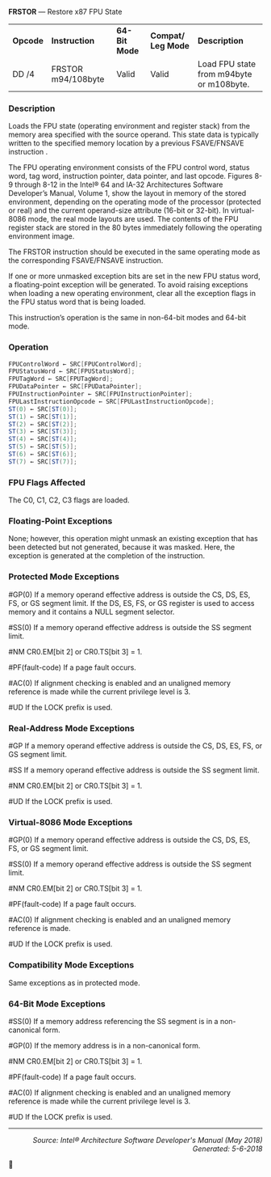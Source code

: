 <b>FRSTOR</b> — Restore x87 FPU State
<table>
	<tr>
		<td><b>Opcode</b></td>
		<td><b>Instruction</b></td>
		<td><b>64-Bit Mode</b></td>
		<td><b>Compat/ Leg Mode</b></td>
		<td><b>Description</b></td>
	</tr>
	<tr>
		<td>DD /4</td>
		<td>FRSTOR m94/108byte</td>
		<td>Valid</td>
		<td>Valid</td>
		<td>Load FPU state from m94byte or m108byte.</td>
	</tr>
</table>


### Description
Loads the FPU state (operating environment and register stack) from the memory area specified with the source
operand. This state data is typically written to the specified memory location by a previous FSAVE/FNSAVE instruction
.

The FPU operating environment consists of the FPU control word, status word, tag word, instruction pointer, data
pointer, and last opcode. Figures 8-9 through 8-12 in the Intel® 64 and IA-32 Architectures Software Developer’s
Manual, Volume 1, show the layout in memory of the stored environment, depending on the operating mode of the
processor (protected or real) and the current operand-size attribute (16-bit or 32-bit). In virtual-8086 mode, the
real mode layouts are used. The contents of the FPU register stack are stored in the 80 bytes immediately following
the operating environment image.

The FRSTOR instruction should be executed in the same operating mode as the corresponding FSAVE/FNSAVE
instruction.

If one or more unmasked exception bits are set in the new FPU status word, a floating-point exception will be
generated. To avoid raising exceptions when loading a new operating environment, clear all the exception flags in
the FPU status word that is being loaded.

This instruction’s operation is the same in non-64-bit modes and 64-bit mode.

### Operation

```java
FPUControlWord ← SRC[FPUControlWord];
FPUStatusWord ← SRC[FPUStatusWord];
FPUTagWord ← SRC[FPUTagWord];
FPUDataPointer ← SRC[FPUDataPointer];
FPUInstructionPointer ← SRC[FPUInstructionPointer];
FPULastInstructionOpcode ← SRC[FPULastInstructionOpcode];
ST(0) ← SRC[ST(0)];
ST(1) ← SRC[ST(1)];
ST(2) ← SRC[ST(2)];
ST(3) ← SRC[ST(3)];
ST(4) ← SRC[ST(4)];
ST(5) ← SRC[ST(5)];
ST(6) ← SRC[ST(6)];
ST(7) ← SRC[ST(7)];
```
### FPU Flags Affected

The C0, C1, C2, C3 flags are loaded.

### Floating-Point Exceptions

None; however, this operation might unmask an existing exception that has been detected but not generated,
because it was masked. Here, the exception is generated at the completion of the instruction.

### Protected Mode Exceptions
<p>#GP(0)
If a memory operand effective address is outside the CS, DS, ES, FS, or GS segment limit.
If the DS, ES, FS, or GS register is used to access memory and it contains a NULL segment
selector.
<p>#SS(0)
If a memory operand effective address is outside the SS segment limit.
<p>#NM
CR0.EM[bit 2] or CR0.TS[bit 3] = 1.
<p>#PF(fault-code)
If a page fault occurs.
<p>#AC(0)
If alignment checking is enabled and an unaligned memory reference is made while the
current privilege level is 3.
<p>#UD
If the LOCK prefix is used.

### Real-Address Mode Exceptions

<p>#GP
If a memory operand effective address is outside the CS, DS, ES, FS, or GS segment limit.
<p>#SS
If a memory operand effective address is outside the SS segment limit.
<p>#NM
CR0.EM[bit 2] or CR0.TS[bit 3] = 1.
<p>#UD
If the LOCK prefix is used.

### Virtual-8086 Mode Exceptions

<p>#GP(0)
If a memory operand effective address is outside the CS, DS, ES, FS, or GS segment limit.
<p>#SS(0)
If a memory operand effective address is outside the SS segment limit.
<p>#NM
CR0.EM[bit 2] or CR0.TS[bit 3] = 1.
<p>#PF(fault-code)
If a page fault occurs.
<p>#AC(0)
If alignment checking is enabled and an unaligned memory reference is made.
<p>#UD
If the LOCK prefix is used.

### Compatibility Mode Exceptions

Same exceptions as in protected mode.

### 64-Bit Mode Exceptions

<p>#SS(0)
If a memory address referencing the SS segment is in a non-canonical form.
<p>#GP(0)
If the memory address is in a non-canonical form.
<p>#NM
CR0.EM[bit 2] or CR0.TS[bit 3] = 1.
<p>#PF(fault-code)
If a page fault occurs.
<p>#AC(0)
If alignment checking is enabled and an unaligned memory reference is made while the
current privilege level is 3.
<p>#UD
If the LOCK prefix is used.

 --- 
<p align="right"><i>Source: Intel® Architecture Software Developer's Manual (May 2018)<br>Generated: 5-6-2018</i></p>
